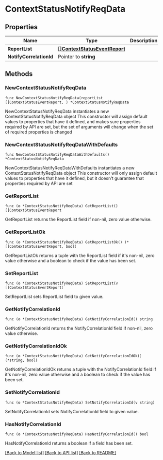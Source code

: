 # ContextStatusNotifyReqData

## Properties

Name | Type | Description | Notes
------------ | ------------- | ------------- | -------------
**ReportList** | [**[]ContextStatusEventReport**](ContextStatusEventReport.md) |  | 
**NotifyCorrelationId** | Pointer to **string** |  | [optional] 

## Methods

### NewContextStatusNotifyReqData

`func NewContextStatusNotifyReqData(reportList []ContextStatusEventReport, ) *ContextStatusNotifyReqData`

NewContextStatusNotifyReqData instantiates a new ContextStatusNotifyReqData object
This constructor will assign default values to properties that have it defined,
and makes sure properties required by API are set, but the set of arguments
will change when the set of required properties is changed

### NewContextStatusNotifyReqDataWithDefaults

`func NewContextStatusNotifyReqDataWithDefaults() *ContextStatusNotifyReqData`

NewContextStatusNotifyReqDataWithDefaults instantiates a new ContextStatusNotifyReqData object
This constructor will only assign default values to properties that have it defined,
but it doesn't guarantee that properties required by API are set

### GetReportList

`func (o *ContextStatusNotifyReqData) GetReportList() []ContextStatusEventReport`

GetReportList returns the ReportList field if non-nil, zero value otherwise.

### GetReportListOk

`func (o *ContextStatusNotifyReqData) GetReportListOk() (*[]ContextStatusEventReport, bool)`

GetReportListOk returns a tuple with the ReportList field if it's non-nil, zero value otherwise
and a boolean to check if the value has been set.

### SetReportList

`func (o *ContextStatusNotifyReqData) SetReportList(v []ContextStatusEventReport)`

SetReportList sets ReportList field to given value.


### GetNotifyCorrelationId

`func (o *ContextStatusNotifyReqData) GetNotifyCorrelationId() string`

GetNotifyCorrelationId returns the NotifyCorrelationId field if non-nil, zero value otherwise.

### GetNotifyCorrelationIdOk

`func (o *ContextStatusNotifyReqData) GetNotifyCorrelationIdOk() (*string, bool)`

GetNotifyCorrelationIdOk returns a tuple with the NotifyCorrelationId field if it's non-nil, zero value otherwise
and a boolean to check if the value has been set.

### SetNotifyCorrelationId

`func (o *ContextStatusNotifyReqData) SetNotifyCorrelationId(v string)`

SetNotifyCorrelationId sets NotifyCorrelationId field to given value.

### HasNotifyCorrelationId

`func (o *ContextStatusNotifyReqData) HasNotifyCorrelationId() bool`

HasNotifyCorrelationId returns a boolean if a field has been set.


[[Back to Model list]](../README.md#documentation-for-models) [[Back to API list]](../README.md#documentation-for-api-endpoints) [[Back to README]](../README.md)


